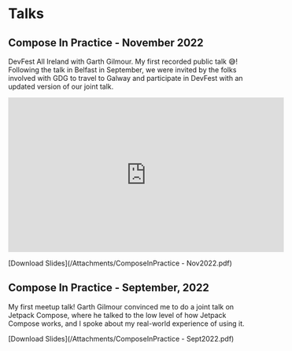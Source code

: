 # Talks

## Compose In Practice - November 2022
DevFest All Ireland with Garth Gilmour. My first recorded public talk 😅! Following the talk in Belfast in September, we were invited by the folks involved with GDG to travel to Galway and participate in DevFest with an updated version of our joint talk.

<iframe width="560" height="315" src="https://www.youtube.com/embed/0rnr4RF2lNo?si=9nTsh6PvFfDip6f0" title="YouTube video player" frameborder="0" allow="accelerometer; autoplay; clipboard-write; encrypted-media; gyroscope; picture-in-picture; web-share" allowfullscreen></iframe>

[Download Slides](/Attachments/ComposeInPractice - Nov2022.pdf)

## Compose In Practice - September, 2022

My first meetup talk! Garth Gilmour convinced me to do a joint talk on Jetpack Compose, where he talked to the low level of how Jetpack Compose works, and I spoke about my real-world experience of using it.

[Download Slides](/Attachments/ComposeInPractice - Sept2022.pdf)
